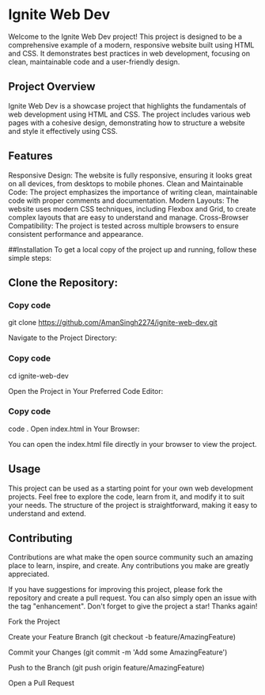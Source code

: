 # Ignite Web Dev
Welcome to the Ignite Web Dev project! This project is designed to be a comprehensive example of a modern, responsive website built using HTML and CSS. It demonstrates best practices in web development, focusing on clean, maintainable code and a user-friendly design.

## Project Overview
Ignite Web Dev is a showcase project that highlights the fundamentals of web development using HTML and CSS. The project includes various web pages with a cohesive design, demonstrating how to structure a website and style it effectively using CSS.

## Features
Responsive Design: The website is fully responsive, ensuring it looks great on all devices, from desktops to mobile phones.
Clean and Maintainable Code: The project emphasizes the importance of writing clean, maintainable code with proper comments and documentation.
Modern Layouts: The website uses modern CSS techniques, including Flexbox and Grid, to create complex layouts that are easy to understand and manage.
Cross-Browser Compatibility: The project is tested across multiple browsers to ensure consistent performance and appearance.

##Installation
To get a local copy of the project up and running, follow these simple steps:

## Clone the Repository:

### Copy code

git clone https://github.com/AmanSingh2274/ignite-web-dev.git

Navigate to the Project Directory:

### Copy code
cd ignite-web-dev

Open the Project in Your Preferred Code Editor:

### Copy code
code .
Open index.html in Your Browser:

You can open the index.html file directly in your browser to view the project.

## Usage
This project can be used as a starting point for your own web development projects. Feel free to explore the code, learn from it, and modify it to suit your needs. The structure of the project is straightforward, making it easy to understand and extend.

## Contributing

Contributions are what make the open source community such an amazing place to learn, inspire, and create. Any contributions you make are greatly appreciated.

If you have suggestions for improving this project, please fork the repository and create a pull request. You can also simply open an issue with the tag "enhancement". Don't forget to give the project a star! Thanks again!

Fork the Project

Create your Feature Branch (git checkout -b feature/AmazingFeature)

Commit your Changes (git commit -m 'Add some AmazingFeature')

Push to the Branch (git push origin feature/AmazingFeature)

Open a Pull Request
